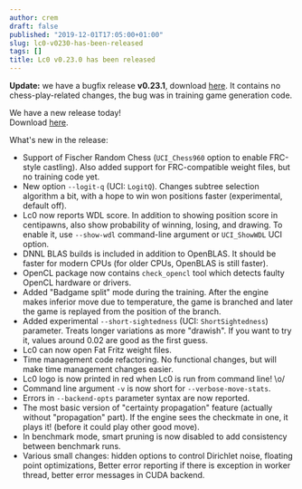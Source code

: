 ```yaml
---
author: crem
draft: false
published: "2019-12-01T17:05:00+01:00"
slug: lc0-v0230-has-been-released
tags: []
title: Lc0 v0.23.0 has been released
---
```


**Update:** we have a bugfix release **v0.23.1**, download
[here](https://github.com/LeelaChessZero/lc0/releases/tag/v0.23.1). It
contains no chess-play-related changes, the bug was in training game
generation code.

We have a new release today!  
Download [here](https://github.com/LeelaChessZero/lc0/releases/tag/v0.23.0).

<!--more-->

What's new in the release:

  * Support of Fischer Random Chess (`UCI_Chess960` option to enable FRC-style 
castling). Also added support for FRC-compatible weight files, but no training 
code yet.
  * New option `--logit-q` (UCI: `LogitQ`). Changes subtree selection algorithm 
a bit, with a hope to win won positions faster (experimental, default off).
  * Lc0 now reports WDL score. In addition to showing position score in 
centipawns, also show probability of winning, losing, and drawing. To enable 
it, use `--show-wdl` command-line argument or `UCI_ShowWDL` UCI option.
  * DNNL BLAS builds is included in addition to OpenBLAS. It should be faster 
for modern CPUs (for older CPUs, OpenBLAS is still faster).
  * OpenCL package now contains `check_opencl` tool which detects faulty OpenCL 
hardware or drivers.
  * Added "Badgame split" mode during the training. After the engine makes 
inferior move due to temperature, the game is branched and later the game is 
replayed from the position of the branch.
  * Added experimental `--short-sightedness` (UCI: `ShortSightedness`) 
parameter. Treats longer variations as more "drawish". If you want to try it, 
values around 0.02 are good as the first guess.
  * Lc0 can now open Fat Fritz weight files.
  * Time management code refactoring. No functional changes, but will make time 
management changes easier.
  * Lc0 logo is now printed in red when Lc0 is run from command line! \o/
  * Command line argument `-v` is now short for `--verbose-move-stats`.
  * Errors in `--backend-opts` parameter syntax are now reported.
  * The most basic version of "certainty propagation" feature (actually without 
"propagation" part). If the engine sees the checkmate in one, it plays it! 
(before it could play other good move).
  * In benchmark mode, smart pruning is now disabled to add consistency between 
benchmark runs.
  * Various small changes: hidden options to control Dirichlet noise, floating 
point optimizations, Better error reporting if there is exception in worker 
thread, better error messages in CUDA backend.
